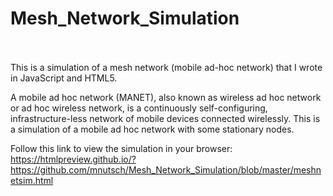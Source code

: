 # Mesh_Network_Simulation<br/><br/>

This is a simulation of a mesh network (mobile ad-hoc network) that I wrote in JavaScript and HTML5.

A mobile ad hoc network (MANET), also known as wireless ad hoc network or ad hoc wireless network, is a continuously self-configuring, infrastructure-less network of mobile devices connected wirelessly. This is a simulation of a mobile ad hoc network with some stationary nodes. 

Follow this link to view the simulation in your browser:<br/>
https://htmlpreview.github.io/?https://github.com/mnutsch/Mesh_Network_Simulation/blob/master/meshnetsim.html
